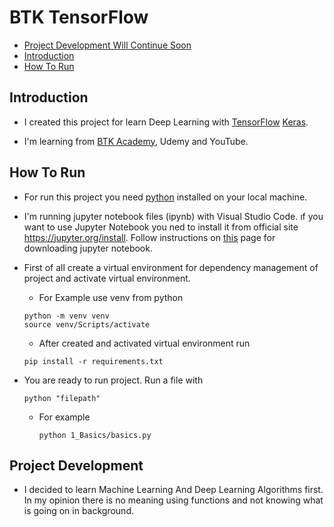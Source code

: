 # BTK TensorFlow
- [Project Development Will Continue Soon](#project-development)
- [Introduction](#introduction)
- [How To Run](#how-to-run)

## Introduction

- I created this project for learn Deep Learning with [TensorFlow](https://github.com/topics/tensorflow) [Keras](https://github.com/topics/keras).

- I'm learning from [BTK Academy](https://www.btkakademi.gov.tr/portal/course/veri-bilimi-icin-python-ve-tensorflow-11705), Udemy and YouTube.

## How To Run

- For run this project you need [python](https://www.python.org) installed on your local machine.

- I'm running jupyter notebook files (ipynb) with Visual Studio Code. ıf you want to use Jupyter Notebook you ned to install it from official site https://jupyter.org/install. Follow instructions on [this](https://jupyter.org/install) page for downloading jupyter notebook.

- First of all create a virtual environment for dependency management of project and activate virtual environment.
    - For Example use venv from python

    ```shell
    python -m venv venv
    source venv/Scripts/activate
    ```

    - After created and activated virtual environment run

    ```shell
    pip install -r requirements.txt
    ```
- You are ready to run project. Run a file with
    ```shell
    python "filepath"
    ```
    - For example
        ```shell
        python 1_Basics/basics.py
        ```
## Project Development
- I decided to learn Machine Learning And Deep Learning Algorithms first. In my opinion there is no meaning using functions and not knowing what is going on in background.
